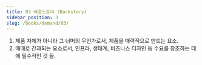 ```yaml
---
title: 03 배경스토리 (Backstory)
sidebar_position: 3
slug: /books/demand/03/
---
```


1. 제품 자체가 아니라 그 너머의 무언가로서, 제품을 매력적으로 만드는 요소.
2. 때때로 간과되는 요소로서, 인프라, 생태계, 비즈니스 디자인 등 수요를 창조하는 데에 필수적인 것 들.
